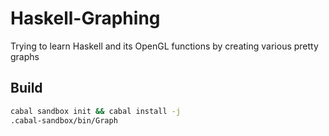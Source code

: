 # Haskell-Graphing

Trying to learn Haskell and its OpenGL functions by creating various pretty graphs

## Build

```sh
cabal sandbox init && cabal install -j
.cabal-sandbox/bin/Graph
```

